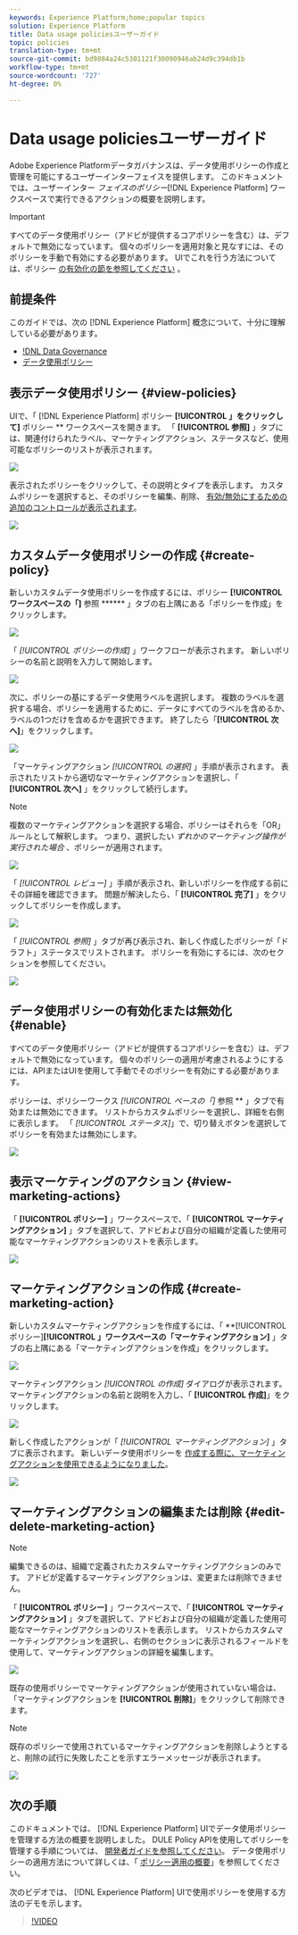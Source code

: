 ```yaml
---
keywords: Experience Platform;home;popular topics
solution: Experience Platform
title: Data usage policiesユーザーガイド
topic: policies
translation-type: tm+mt
source-git-commit: bd9884a24c5301121f30090946ab24d9c394db1b
workflow-type: tm+mt
source-wordcount: '727'
ht-degree: 0%

---
```



# Data usage policiesユーザーガイド

Adobe Experience Platformデータガバナンスは、データ使用ポリシーの作成と管理を可能にするユーザーインターフェイスを提供します。 このドキュメントでは、ユーザーインター _フェイスのポリシー_[!DNL Experience Platform] ワークスペースで実行できるアクションの概要を説明します。

>[!IMPORTANT]
>
>すべてのデータ使用ポリシー（アドビが提供するコアポリシーを含む）は、デフォルトで無効になっています。 個々のポリシーを適用対象と見なすには、そのポリシーを手動で有効にする必要があります。 UIでこれを行う方法については、ポリシー [の有効化の節を参照してください](#enable) 。

## 前提条件

このガイドでは、次の [!DNL Experience Platform] 概念について、十分に理解している必要があります。

- [!DNL Data Governance](../home.md)
- [データ使用ポリシー](./overview.md)

## 表示データ使用ポリシー {#view-policies}

UIで、「 [!DNL Experience Platform] ポリシー **[!UICONTROL 」をクリックして]** ポリシー ** ワークスペースを開きます。 「 **[!UICONTROL 参照]** 」タブには、関連付けられたラベル、マーケティングアクション、ステータスなど、使用可能なポリシーのリストが表示されます。

![](../images/policies/browse-policies.png)

表示されたポリシーをクリックして、その説明とタイプを表示します。 カスタムポリシーを選択すると、そのポリシーを編集、削除、 [有効/無効にするための追加のコントロールが表示されます](#enable)。

![](../images/policies/policy-details.png)

## カスタムデータ使用ポリシーの作成 {#create-policy}

新しいカスタムデータ使用ポリシーを作成するには、ポリシー **[!UICONTROL ワークスペースの「]** 参照 ****** 」タブの右上隅にある「ポリシーを作成」をクリックします。

![](../images/policies/create-policy-button.png)

「 *[!UICONTROL ポリシーの作成]* 」ワークフローが表示されます。 新しいポリシーの名前と説明を入力して開始します。

![](../images/policies/create-policy-description.png)

次に、ポリシーの基にするデータ使用ラベルを選択します。 複数のラベルを選択する場合、ポリシーを適用するために、データにすべてのラベルを含めるか、ラベルの1つだけを含めるかを選択できます。 終了したら「**[!UICONTROL 次へ]**」をクリックします。

![](../images/policies/add-labels.png)

「マーケティングアクション *[!UICONTROL の選択]* 」手順が表示されます。 表示されたリストから適切なマーケティングアクションを選択し、「 **[!UICONTROL 次へ]** 」をクリックして続行します。

>[!NOTE]
>
>複数のマーケティングアクションを選択する場合、ポリシーはそれらを「OR」ルールとして解釈します。 つまり、選択したい _ずれかのマーケティング操作が実行された場合_ 、ポリシーが適用されます。

![](../images/policies/add-marketing-actions.png)

「 *[!UICONTROL レビュー]* 」手順が表示され、新しいポリシーを作成する前にその詳細を確認できます。 問題が解決したら、「 **[!UICONTROL 完了]** 」をクリックしてポリシーを作成します。

![](../images/policies/policy-review.png)

「 *[!UICONTROL 参照]* 」タブが再び表示され、新しく作成したポリシーが「ドラフト」ステータスでリストされます。 ポリシーを有効にするには、次のセクションを参照してください。

![](../images/policies/created-policy.png)

## データ使用ポリシーの有効化または無効化 {#enable}

すべてのデータ使用ポリシー（アドビが提供するコアポリシーを含む）は、デフォルトで無効になっています。 個々のポリシーの適用が考慮されるようにするには、APIまたはUIを使用して手動でそのポリシーを有効にする必要があります。

ポリシーは、ポリシーワークス *[!UICONTROL ペースの「]* 参照 ** 」タブで有効または無効にできます。 リストからカスタムポリシーを選択し、詳細を右側に表示します。 「 *[!UICONTROL ステータス]*」で、切り替えボタンを選択してポリシーを有効または無効にします。

![](../images/policies/enable-policy.png)

## 表示マーケティングのアクション {#view-marketing-actions}

「 **[!UICONTROL ポリシー]** 」ワークスペースで、「 **[!UICONTROL マーケティングアクション]** 」タブを選択して、アドビおよび自分の組織が定義した使用可能なマーケティングアクションのリストを表示します。

![](../images/policies/marketing-actions.png)

## マーケティングアクションの作成 {#create-marketing-action}

新しいカスタムマーケティングアクションを作成するには、「 **[!UICONTROL ポリシー]****[!UICONTROL 」ワークスペースの「マーケティングアクション]**** 」タブの右上隅にある「マーケティングアクションを作成」をクリックします。

![](../images/policies/create-marketing-action.png)

マーケティングアクション *[!UICONTROL の作成]* ダイアログが表示されます。 マーケティングアクションの名前と説明を入力し、「 **[!UICONTROL 作成]**」をクリックします。

![](../images/policies/create-marketing-action-details.png)

新しく作成したアクションが「 *[!UICONTROL マーケティングアクション]* 」タブに表示されます。 新しいデータ使用ポリシーを [作成する際に、マーケティングアクションを使用できるようになりました](#create-policy)。

![](../images/policies/created-marketing-action.png)

## マーケティングアクションの編集または削除 {#edit-delete-marketing-action}

>[!NOTE]
>
>編集できるのは、組織で定義されたカスタムマーケティングアクションのみです。 アドビが定義するマーケティングアクションは、変更または削除できません。

「 **[!UICONTROL ポリシー]** 」ワークスペースで、「 **[!UICONTROL マーケティングアクション]** 」タブを選択して、アドビおよび自分の組織が定義した使用可能なマーケティングアクションのリストを表示します。 リストからカスタムマーケティングアクションを選択し、右側のセクションに表示されるフィールドを使用して、マーケティングアクションの詳細を編集します。

![](../images/policies/edit-marketing-action.png)

既存の使用ポリシーでマーケティングアクションが使用されていない場合は、「マーケティングアクションを **[!UICONTROL 削除]**」をクリックして削除できます。

>[!NOTE]
>
>既存のポリシーで使用されているマーケティングアクションを削除しようとすると、削除の試行に失敗したことを示すエラーメッセージが表示されます。

![](../images/policies/delete-marketing-action.png)

## 次の手順

このドキュメントでは、 [!DNL Experience Platform] UIでデータ使用ポリシーを管理する方法の概要を説明しました。 DULE Policy APIを使用してポリシーを管理する手順については、 [開発者ガイドを参照してください](../api/getting-started.md)。 データ使用ポリシーの適用方法について詳しくは、「 [ポリシー適用の概要](../enforcement/overview.md)」を参照してください。

次のビデオでは、 [!DNL Experience Platform] UIで使用ポリシーを使用する方法のデモを示します。

>[!VIDEO](https://video.tv.adobe.com/v/32977?quality=12&learn=on)